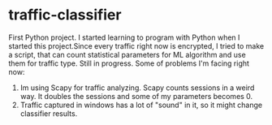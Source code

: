 # traffic-classifier
First Python project. I started learning to program with Python when I started this project.Since every traffic right now is encrypted,
I tried to make a script, that can count statistical parameters for ML algorithm and use them for traffic type. Still in progress. 
Some of problems I'm facing right now:
1. Im using Scapy for traffic analyzing. Scapy counts sessions in a weird way. It doubles the sessions and some of my parameters becomes 0.
2. Traffic captured in windows has a lot of "sound" in it, so it might change classifier results.
